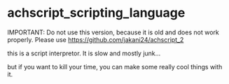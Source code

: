 # achscript_scripting_language
IMPORTANT: Do not use this version, because it is old and does not work properly. Please use https://github.com/jakani24/achscript_2

this is a script interpretor. It is slow and mostly junk...

but if you want to kill your time, you can make some really cool things with it.
